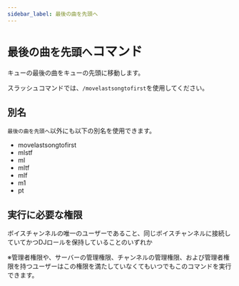 ```yaml
---
sidebar_label: 最後の曲を先頭へ
---
```

# `最後の曲を先頭へ`コマンド
キューの最後の曲をキューの先頭に移動します。

スラッシュコマンドでは、`/movelastsongtofirst`を使用してください。

## 別名
`最後の曲を先頭へ`以外にも以下の別名を使用できます。

- movelastsongtofirst
- mlstf
- ml
- mltf
- mlf
- m1
- pt




## 実行に必要な権限
ボイスチャンネルの唯一のユーザーであること、同じボイスチャンネルに接続していてかつDJロールを保持していることのいずれか

※管理者権限や、サーバーの管理権限、チャンネルの管理権限、および管理者権限を持つユーザーはこの権限を満たしていなくてもいつでもこのコマンドを実行できます。
  
